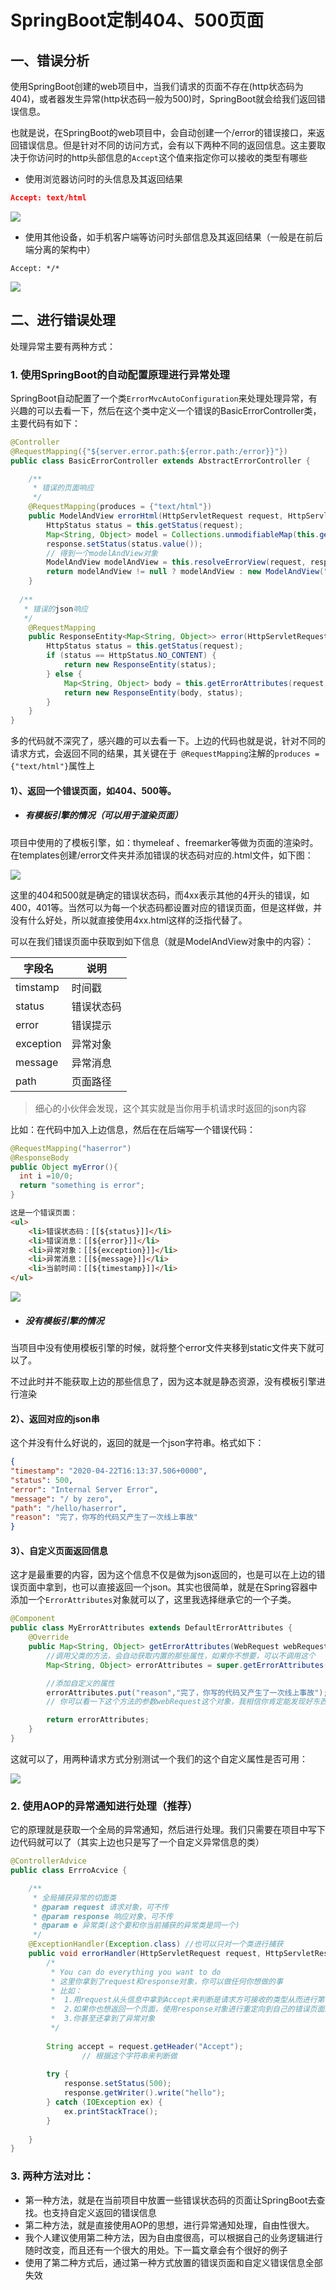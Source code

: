 # SpringBoot定制404、500页面

## 一、错误分析

使用SpringBoot创建的web项目中，当我们请求的页面不存在(http状态码为404)，或者器发生异常(http状态码一般为500)时，SpringBoot就会给我们返回错误信息。

也就是说，在SpringBoot的web项目中，会自动创建一个/error的错误接口，来返回错误信息。但是针对不同的访问方式，会有以下两种不同的返回信息。这主要取决于你访问时的http头部信息的```Accept```这个值来指定你可以接收的类型有哪些

* 使用浏览器访问时的头信息及其返回结果

```json
Accept: text/html
```

![](https://gitee.com/lyn4ever/picgo-img/raw/master/img/20200422215925.png)

* 使用其他设备，如手机客户端等访问时头部信息及其返回结果（一般是在前后端分离的架构中）

```Accept: 
Accept: */*
```

![](https://gitee.com/lyn4ever/picgo-img/raw/master/img/20200422215908.png)

## 二、进行错误处理

处理异常主要有两种方式：

### 1. 使用SpringBoot的自动配置原理进行异常处理

SpringBoot自动配置了一个类```ErrorMvcAutoConfiguration```来处理处理异常，有兴趣的可以去看一下，然后在这个类中定义一个错误的BasicErrorController类，主要代码有如下：

```java
@Controller
@RequestMapping({"${server.error.path:${error.path:/error}}"})
public class BasicErrorController extends AbstractErrorController {

  	/**
  	 * 错误的页面响应 
  	 */
    @RequestMapping(produces = {"text/html"})
    public ModelAndView errorHtml(HttpServletRequest request, HttpServletResponse response) {
        HttpStatus status = this.getStatus(request);
        Map<String, Object> model = Collections.unmodifiableMap(this.getErrorAttributes(request, this.isIncludeStackTrace(request, MediaType.TEXT_HTML)));
        response.setStatus(status.value());
      	// 得到一个modelAndView对象
        ModelAndView modelAndView = this.resolveErrorView(request, response, status, model);
        return modelAndView != null ? modelAndView : new ModelAndView("error", model);
    }
		
  /**
   * 错误的json响应
   */
    @RequestMapping
    public ResponseEntity<Map<String, Object>> error(HttpServletRequest request) {
        HttpStatus status = this.getStatus(request);
        if (status == HttpStatus.NO_CONTENT) {
            return new ResponseEntity(status);
        } else {
            Map<String, Object> body = this.getErrorAttributes(request, this.isIncludeStackTrace(request, MediaType.ALL));
            return new ResponseEntity(body, status);
        }
    }
}
```

多的代码就不深究了，感兴趣的可以去看一下。上边的代码也就是说，针对不同的请求方式，会返回不同的结果，其关键在于``` @RequestMapping```注解的```produces = {"text/html"}```属性上

#### 1）、返回一个错误页面，如404、500等。

* #####  有模板引擎的情况（可以用于渲染页面）

项目中使用的了模板引擎，如：thymeleaf 、freemarker等做为页面的渲染时。在templates创建/error文件夹并添加错误的状态码对应的.html文件，如下图：

![](https://gitee.com/lyn4ever/picgo-img/raw/master/img/20200422225905.png)

这里的404和500就是确定的错误状态码，而4xx表示其他的4开头的错误，如400，401等。当然可以为每一个状态码都设置对应的错误页面，但是这样做，并没有什么好处，所以就直接使用4xx.html这样的泛指代替了。

可以在我们错误页面中获取到如下信息（就是ModelAndView对象中的内容）：

| 字段名    | 说明       |
| --------- | ---------- |
| timstamp  | 时间戳     |
| status    | 错误状态码 |
| error     | 错误提示   |
| exception | 异常对象   |
| message   | 异常消息   |
| path      | 页面路径   |

> 细心的小伙伴会发现，这个其实就是当你用手机请求时返回的json内容

比如：在代码中加入上边信息，然后在在后端写一个错误代码：

```java
@RequestMapping("haserror")
@ResponseBody
public Object myError(){
  int i =10/0;
  return "something is error";
}
```

```html
这是一个错误页面：
<ul>
    <li>错误状态码：[[${status}]]</li>
    <li>错误消息：[[${error}]]</li>
    <li>异常对象：[[${exception}]]</li>
    <li>异常消息：[[${message}]]</li>
    <li>当前时间：[[${timestamp}]]</li>
</ul>
```

![](https://gitee.com/lyn4ever/picgo-img/raw/master/img/20200422231618.png)



* ##### 没有模板引擎的情况

当项目中没有使用模板引擎的时候，就将整个error文件夹移到static文件夹下就可以了。

不过此时并不能获取上边的那些信息了，因为这本就是静态资源，没有模板引擎进行渲染

#### 2）、返回对应的json串

这个并没有什么好说的，返回的就是一个json字符串。格式如下：

```json
{
"timestamp": "2020-04-22T16:13:37.506+0000",
"status": 500,
"error": "Internal Server Error",
"message": "/ by zero",
"path": "/hello/haserror",
"reason": "完了，你写的代码又产生了一次线上事故"
}
```

#### 3）、自定义页面返回信息

这才是最重要的内容，因为这个信息不仅是做为json返回的，也是可以在上边的错误页面中拿到，也可以直接返回一个json。其实也很简单，就是在Spring容器中添加一个```ErrorAttributes```对象就可以了，这里我选择继承它的一个子类。

```java
@Component
public class MyErrorAttributes extends DefaultErrorAttributes {
    @Override
    public Map<String, Object> getErrorAttributes(WebRequest webRequest, boolean includeStackTrace) {
        //调用父类的方法，会自动获取内置的那些属性，如果你不想要，可以不调用这个
        Map<String, Object> errorAttributes = super.getErrorAttributes(webRequest, includeStackTrace);

        //添加自定义的属性
        errorAttributes.put("reason","完了，你写的代码又产生了一次线上事故");
        // 你可以看一下这个方法的参数webRequest这个对象，我相信你肯定能发现好东西

        return errorAttributes;
    }
}
```

这就可以了，用两种请求方式分别测试一个我们的这个自定义属性是否可用：

![](https://gitee.com/lyn4ever/picgo-img/raw/master/img/20200422234555.png)

### 2. 使用AOP的异常通知进行处理（推荐）

它的原理就是获取一个全局的异常通知，然后进行处理。我们只需要在项目中写下边代码就可以了（其实上边也只是写了一个自定义异常信息的类）

```java
@ControllerAdvice
public class ErrroAcvice {

    /**
     * 全局捕获异常的切面类
     * @param request 请求对象，可不传
     * @param response 响应对象，可不传
     * @param e 异常类(这个要和你当前捕获的异常类是同一个)
     */
    @ExceptionHandler(Exception.class) //也可以只对一个类进行捕获
    public void errorHandler(HttpServletRequest request, HttpServletResponse response,Exception e){
      	/*
      	 * You can do everything you want to do
         * 这里你拿到了request和response对象，你可以做任何你想做的事
         * 比如：
         *	1.用request从头信息中拿到Accept来判断是请求方可接收的类型从而进行第一个方法的判断
         *	2.如果你也想返回一个页面，使用response对象进行重定向到自己的错误页面就可以了
         *  3.你甚至还拿到了异常对象
      	 */
      
        String accept = request.getHeader("Accept");
				// 根据这个字符串来判断做	
      
        try {
            response.setStatus(500);
            response.getWriter().write("hello");
        } catch (IOException ex) {
            ex.printStackTrace();
        }
      
    }
}
```

 ### 3. 两种方法对比：

* 第一种方法，就是在当前项目中放置一些错误状态码的页面让SpringBoot去查找。也支持自定义返回的错误信息
* 第二种方法，就是直接使用AOP的思想，进行异常通知处理，自由性很大。
* 我个人建议使用第二种方法，因为自由度很高，可以根据自己的业务逻辑进行随时改变，而且还有一个很大的用处。下一篇文章会有个很好的例子
* 使用了第二种方式后，通过第一种方式放置的错误页面和自定义错误信息全部失效